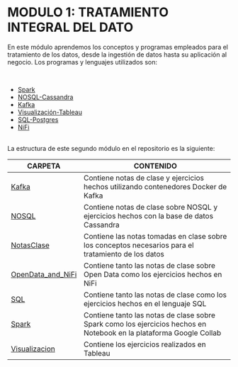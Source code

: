 # MODULO 1:  TRATAMIENTO INTEGRAL DEL DATO

En este módulo aprendemos los conceptos y programas empleados para el tratamiento de los datos, desde la ingestión de datos hasta su aplicación al negocio. Los programas y lenguajes utilizados son:

<br>

 - [Spark](<https://spark.apache.org/>)
 - [NOSQL-Cassandra](<https://cassandra.apache.org/_/index.html>)
 - [Kafka](<https://kafka.apache.org>)
 - [Visualización-Tableau](<https://www.tableau.com>)
 - [SQL-Postgres](<https://www.w3schools.com/sql/>)
 - [NiFi](<https://nifi.apache.org/>)
  

<br>
La estructura de este segundo módulo en el repositorio es la siguiente:

<br>

| CARPETA | CONTENIDO |
| ------ | ------ |
| [Kafka](Kafka/) | Contiene notas de clase y ejercicios hechos utilizando contenedores Docker de Kafka |
| [NOSQL](NOSQL/) | Contiene notas de clase sobre NOSQL y ejercicios hechos con la base de datos Cassandra |
| [NotasClase](NotasClase/) | Contiene las notas tomadas en clase sobre los conceptos necesarios para el tratamiento de los datos |
| [OpenData_and_NiFi](OpenData_and_NiFi/) | Contiene tanto las notas de clase sobre Open Data como los ejercicios hechos en NiFi |
| [SQL](SQL/) | Contiene tanto las notas de clase como los ejercicios hechos en el lenguaje SQL |
| [Spark](Spark/) | Contiene tanto las notas de clase sobre Spark como los ejercicios hechos en Notebook en la plataforma Google Collab |
| [Visualizacion](Visualizacion/) | Contiene los ejercicios realizados en Tableau |

